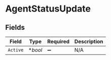 # AgentStatusUpdate


## Fields

| Field              | Type               | Required           | Description        |
| ------------------ | ------------------ | ------------------ | ------------------ |
| `Active`           | **bool*            | :heavy_minus_sign: | N/A                |